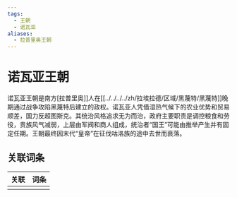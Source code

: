 ```yaml
---
tags:
  - 王朝
  - 诺瓦亚
aliases:
  - 拉普里奥王朝
---
```

# 诺瓦亚王朝

诺瓦亚王朝是南方[拉普里奥]]人在[[../../../../zh/拉埃拉德/区域/黑蔑特/黑蔑特]]晚期通过战争攻陷黑蔑特后建立的政权。诺瓦亚人凭借湿热气候下的农业优势和贸易顺差，国力反超图斯克。其统治风格追求无为而治，政府主要职责是调控粮食和劳役，贵族风气减弱，上层由军阀和商人组成，统治者“国王”可能由推举产生并有固定任期。王朝最终因末代“皇帝”在征伐咕洛族的途中去世而衰落。

## 关联词条

| 关联  | 词条  |
| --- | --- |
|     |     |
